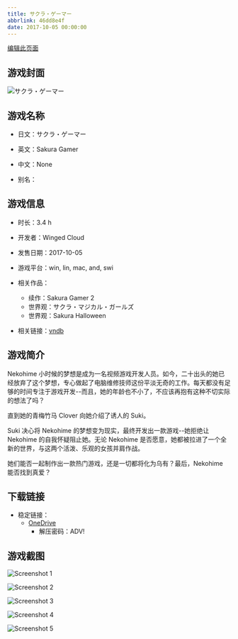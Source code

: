 ```yaml
---
title: サクラ・ゲーマー
abbrlink: 46dd8e4f
date: 2017-10-05 00:00:00
---
```

[编辑此页面](https://github.com/ACG-3/ADV3-source/blob/main/source/_posts/games/%E3%82%B5%E3%82%AF%E3%83%A9%E3%83%BB%E3%82%B2%E3%83%BC%E3%83%9E%E3%83%BC.md)

## 游戏封面

![サクラ・ゲーマー](https://pan.timero.xyz/onedrive/img_lib_001/%E3%82%B5%E3%82%AF%E3%83%A9%E3%83%BB%E3%82%B2%E3%83%BC%E3%83%9E%E3%83%BC_cover.avif)


## 游戏名称

- 日文：サクラ・ゲーマー
- 英文：Sakura Gamer
- 中文：None

- 别名：


## 游戏信息

- 时长：3.4 h
- 开发者：Winged Cloud
- 发售日期：2017-10-05
- 游戏平台：win, lin, mac, and, swi
- 相关作品：
   - 续作：Sakura Gamer 2
   - 世界观：サクラ・マジカル・ガールズ
   - 世界观：Sakura Halloween

- 相关链接：[vndb](https://vndb.org/v21978)


## 游戏简介

Nekohime 小时候的梦想是成为一名视频游戏开发人员。如今，二十出头的她已经放弃了这个梦想，专心做起了电脑维修技师这份平淡无奇的工作。每天都没有足够的时间专注于游戏开发--而且，她的年龄也不小了，不应该再抱有这种不切实际的想法了吗？

直到她的青梅竹马 Clover 向她介绍了诱人的 Suki。

Suki 决心将 Nekohime 的梦想变为现实，最终开发出一款游戏--她拒绝让 Nekohime 的自我怀疑阻止她。无论 Nekohime 是否愿意，她都被拉进了一个全新的世界，与这两个活泼、乐观的女孩并肩作战。

她们能否一起制作出一款热门游戏，还是一切都将化为乌有？最后，Nekohime 能否找到真爱？




## 下载链接

- 稳定链接：
    - [OneDrive](https://pan.timero.xyz/onedrive/adv_lib_001/%E3%82%B5%E3%82%AF%E3%83%A9%E3%83%BB%E3%82%B2%E3%83%BC%E3%83%9E%E3%83%BC)
        - 解压密码：ADV!



## 游戏截图


![Screenshot 1](https://pan.timero.xyz/onedrive/img_lib_001/%E3%82%B5%E3%82%AF%E3%83%A9%E3%83%BB%E3%82%B2%E3%83%BC%E3%83%9E%E3%83%BC_Screenshot_1.avif)

![Screenshot 2](https://pan.timero.xyz/onedrive/img_lib_001/%E3%82%B5%E3%82%AF%E3%83%A9%E3%83%BB%E3%82%B2%E3%83%BC%E3%83%9E%E3%83%BC_Screenshot_2.avif)

![Screenshot 3](https://pan.timero.xyz/onedrive/img_lib_001/%E3%82%B5%E3%82%AF%E3%83%A9%E3%83%BB%E3%82%B2%E3%83%BC%E3%83%9E%E3%83%BC_Screenshot_3.avif)

![Screenshot 4](https://pan.timero.xyz/onedrive/img_lib_001/%E3%82%B5%E3%82%AF%E3%83%A9%E3%83%BB%E3%82%B2%E3%83%BC%E3%83%9E%E3%83%BC_Screenshot_4.avif)

![Screenshot 5](https://pan.timero.xyz/onedrive/img_lib_001/%E3%82%B5%E3%82%AF%E3%83%A9%E3%83%BB%E3%82%B2%E3%83%BC%E3%83%9E%E3%83%BC_Screenshot_5.avif)

